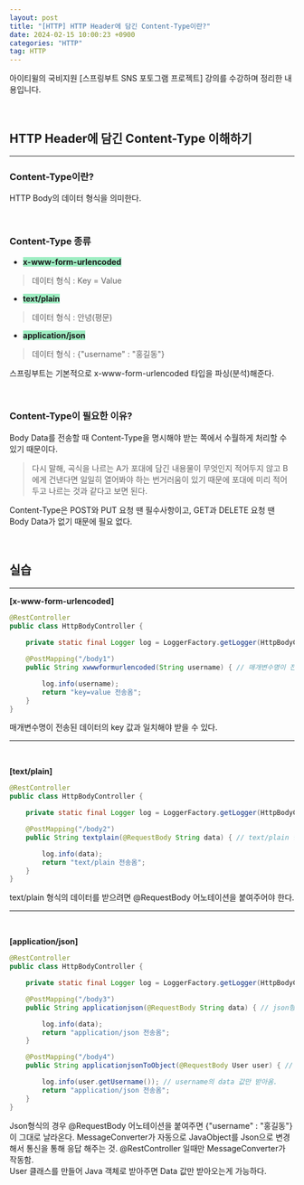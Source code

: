 ```yaml
---
layout: post
title: "[HTTP] HTTP Header에 담긴 Content-Type이란?"
date: 2024-02-15 10:00:23 +0900
categories: "HTTP"
tag: HTTP
---  
```


아이티윌의 국비지원 [스프링부트 SNS 포토그램 프로젝트] 강의를 수강하며 정리한 내용입니다. 

<br>

## HTTP Header에 담긴 Content-Type 이해하기  
---
### Content-Type이란?
HTTP Body의 데이터 형식을 의미한다. 

<br>

### Content-Type 종류
- <span style="background-color:#9FEEC3"><strong> x-www-form-urlencoded </strong></span>
> 데이터 형식 : Key = Value
- <span style="background-color:#9FEEC3"><strong> text/plain </strong></span>
> 데이터 형식 : 안녕(평문)
- <span style="background-color:#9FEEC3"><strong> application/json </strong></span>   
> 데이터 형식 : {"username" : "홍길동"}


스프링부트는 기본적으로 x-www-form-urlencoded 타입을 파싱(분석)해준다. 

<br>

### Content-Type이 필요한 이유?   
Body Data를 전송할 때 Content-Type을 명시해야 받는 쪽에서 수월하게 처리할 수 있기 때문이다.   
> 다시 말해, 곡식을 나르는 A가 포대에 담긴 내용물이 무엇인지 적어두지 않고 B에게 건낸다면 일일히 열어봐야 하는 번거러움이 있기 때문에 포대에 미리 적어두고 나르는 것과 같다고 보면 된다.   

Content-Type은 POST와 PUT 요청 땐 필수사항이고, GET과 DELETE 요청 땐 Body Data가 없기 때문에 필요 없다.   

<br>

## 실습
--- 
**[x-www-form-urlencoded]**
```java
@RestController
public class HttpBodyController {
    
    private static final Logger log = LoggerFactory.getLogger(HttpBodyController.class);

    @PostMapping("/body1")
    public String xwwwformurlencoded(String username) { // 매개변수명이 전송된 데이터의 key 값과 일치해야 받을 수 있음.

        log.info(username);
        return "key=value 전송옴";
    }
}
```
매개변수명이 전송된 데이터의 key 값과 일치해야 받을 수 있다.

---
<br>

**[text/plain]**
```java
@RestController
public class HttpBodyController {

    private static final Logger log = LoggerFactory.getLogger(HttpBodyController.class);

    @PostMapping("/body2")
    public String textplain(@RequestBody String data) { // text/plain 형식의 데이터를 받으려면 @RequestBody 어노테이션을 붙여주어야함.

        log.info(data);
        return "text/plain 전송옴";
    }
}
```
text/plain 형식의 데이터를 받으려면 @RequestBody 어노테이션을 붙여주어야 한다.

---
<br>

**[application/json]**
```java
@RestController
public class HttpBodyController {

    private static final Logger log = LoggerFactory.getLogger(HttpBodyController.class);

    @PostMapping("/body3")
    public String applicationjson(@RequestBody String data) { // json형식의 경우 @RequestBody 어노테이션을 붙여주면 {"username" : "홍길동"}이 그대로 날라옴.  

        log.info(data);
        return "application/json 전송옴";
    }

    @PostMapping("/body4")
    public String applicationjsonToObject(@RequestBody User user) { // User 클래스를 만들어 Java 객체로 받아주면 data 값만 받아오기 가능.

        log.info(user.getUsername()); // username의 data 값만 받아옴.
        return "application/json 전송옴";
    }
}
``` 
Json형식의 경우 @RequestBody 어노테이션을 붙여주면 {"username" : "홍길동"}이 그대로 날라온다. MessageConverter가 자동으로 JavaObject를 Json으로 변경해서 통신을 통해 응답 해주는 것. @RestController 일때만 MessageConverter가 작동함.  
User 클래스를 만들어 Java 객체로 받아주면 Data 값만 받아오는게 가능하다.
